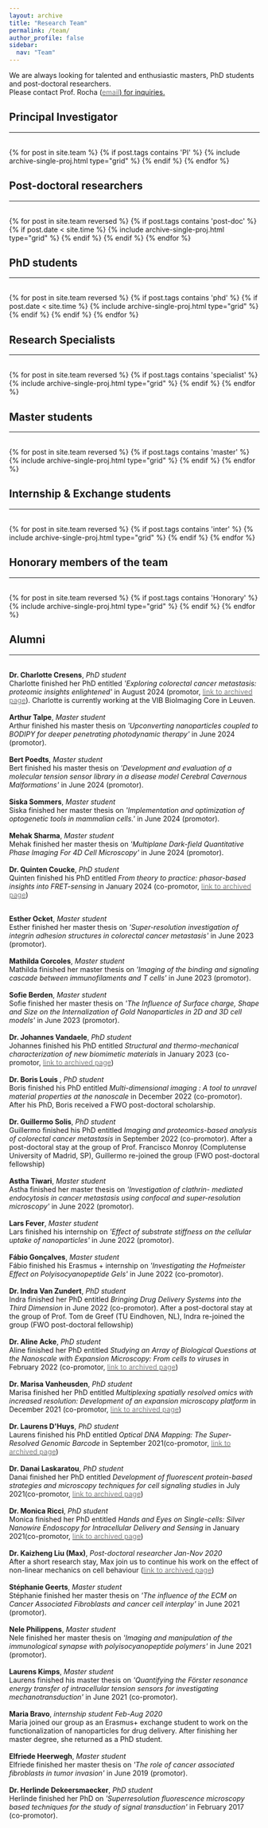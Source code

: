 ```yaml
---
layout: archive
title: "Research Team"
permalink: /team/
author_profile: false
sidebar:
  nav: "Team"
---
```


We are always looking for talented and enthusiastic masters, PhD students and post-doctoral researchers. <br> Please contact Prof. Rocha (<a href="mailto:{{ author.email }}"><span style="color:gray">email</span>) for inquiries.
<br>
<hr-bold>
<a id="PI" data-hs-anchor="true"></a>
<h2>Principal Investigator</h2>
<hr><br>
<div class="grid">
<div class="wrapper">
  {% for post in site.team %}
    {% if post.tags contains 'PI' %}
      {% include archive-single-proj.html type="grid" %}
    {% endif %}
  {% endfor %}
</div>
</div>


<hr-bold>
<a id="PostDoc" data-hs-anchor="true"></a>
<h2>Post-doctoral researchers</h2>
<hr><br>

<div class="grid">
<div class="wrapper">
  {% for post in site.team reversed %}
    {% if post.tags contains 'post-doc' %}
    {% if post.date < site.time %}
      {% include archive-single-proj.html type="grid" %}
    {% endif %}
    {% endif %}
  {% endfor %}
</div>
</div>

<hr-bold>
<a id="PhD" data-hs-anchor="true"></a>
<h2>PhD students</h2>
<hr><br>
<div class="grid">
<div class="wrapper">
  {% for post in site.team reversed  %}
    {% if post.tags contains 'phd' %}
    {% if post.date < site.time %}
      {% include archive-single-proj.html type="grid" %}
    {% endif %}
    {% endif %}
  {% endfor %}
</div>
</div>

<hr-bold>
<a id="TechStaff" data-hs-anchor="true"></a>
<h2>Research Specialists</h2>
<hr><br>
<div class="grid">
<div class="wrapper">
  {% for post in site.team reversed %}
    {% if post.tags contains 'specialist' %}
      {% include archive-single-proj.html type="grid" %}
    {% endif %}
  {% endfor %}
</div>
</div>

<hr-bold>
<a id="MasterStu" data-hs-anchor="true"></a>
<h2>Master students</h2>
<hr><br>
<div class="grid">
<div class="wrapper">
  {% for post in site.team reversed %}
    {% if post.tags contains 'master' %}
      {% include archive-single-proj.html type="grid" %}
    {% endif %}
  {% endfor %}
</div>
</div>

<hr-bold>
<a id="OtherStudents" data-hs-anchor="true"></a>
<h2>Internship & Exchange students</h2>
<hr><br>
<div class="grid">
<div class="wrapper">
  {% for post in site.team reversed %}
    {% if post.tags contains 'inter' %}
      {% include archive-single-proj.html type="grid" %}
    {% endif %}
  {% endfor %}
</div>
</div>


<hr-bold>
<a id="Honorary" data-hs-anchor="true"></a>
<h2>Honorary members of the team</h2>
<hr><br>
<div class="grid">
<div class="wrapper">
  {% for post in site.team reversed %}
    {% if post.tags contains 'Honorary' %}
      {% include archive-single-proj.html type="grid" %}
    {% endif %}
  {% endfor %}
</div>
</div>

<hr-bold>
<a id="Alumni" data-hs-anchor="true"></a>
<h2>Alumni</h2>
<hr><br>
<b>Dr. Charlotte Cresens</b>, <i> PhD student </i><br>
Charlotte finished her PhD entitled <i> 'Exploring colorectal cancer metastasis:
proteomic insights enlightened' </i> in August 2024 (promotor, <a href="{{site.github.url}}/team/Charlotte"><span style="color:gray">link to archived page</span></a>). Charlotte is currently working at the VIB BioImaging Core in Leuven.<br><br>
<b>Arthur Talpe</b>, <i> Master student </i><br>
Arthur finished his master thesis on <i>'Upconverting nanoparticles coupled to BODIPY for deeper penetrating photodynamic therapy'</i> in June 2024 (promotor). <br><br>
<b>Bert Poedts</b>, <i> Master student </i><br>
Bert finished his master thesis on <i>'Development and evaluation of a molecular tension sensor library in a disease model Cerebral Cavernous Malformations'</i> in June 2024 (promotor). <br><br>
<b>Siska Sommers</b>, <i> Master student </i><br>
Siska finished her master thesis on <i>'Implementation and optimization of optogenetic tools in mammalian cells.'</i> in June 2024 (promotor). <br><br>
<b>Mehak Sharma</b>, <i> Master student </i><br>
Mehak finished her master thesis on <i>'Multiplane Dark-field Quantitative Phase Imaging For 4D Cell Microscopy'</i> in June 2024 (promotor). <br><br>
<b>Dr. Quinten Coucke</b>, <i> PhD student </i><br>
Quinten finished his PhD entitled <i> From theory to practice: phasor-based insights into FRET-sensing </i> in January 2024 (co-promotor, <a href="{{site.github.url}}/team/Quinten"><span style="color:gray">link to archived page</span></a>)<br><br>

<b>Esther Ocket</b>, <i> Master student </i><br>
Esther finished her master thesis on <i>'Super-resolution investigation of integrin adhesion structures in colorectal cancer metastasis'</i> in June 2023 (promotor). <br><br>
<b>Mathilda Corcoles</b>, <i> Master student </i><br>
Mathilda finished her master thesis on <i>'Imaging of the binding and signaling cascade between immunofilaments and T cells'</i> in June 2023 (promotor). <br><br>
<b>Sofie Berden</b>, <i> Master student </i><br>
Sofie finished her master thesis on <i>'The Influence of Surface charge, Shape and Size on the Internalization of Gold Nanoparticles in 2D and 3D cell models'</i> in June 2023 (promotor). <br><br>
<b>Dr. Johannes Vandaele</b>, <i> PhD student </i><br>
Johannes finished his PhD entitled <i> Structural and thermo-mechanical characterization of new biomimetic materials </i> in January 2023 (co-promotor, <a href="{{site.github.url}}/team/Johannes"><span style="color:gray">link to archived page</span></a>)<br><br>
<b>Dr. Boris Louis </b>, <i> PhD student </i><br>
Boris finished his PhD entitled <i> Multi-dimensional imaging : A tool to unravel material properties at the nanoscale </i> in December 2022 (co-promotor). After his PhD, Boris received a FWO post-doctoral scholarship. <br><br>
<b>Dr. Guillermo Solis</b>, <i> PhD student </i><br>
Guillermo finished his PhD entitled <i> Imaging and proteomics-based analysis of colorectal cancer metastasis </i> in September 2022 (co-promotor). After a post-doctoral stay at the group of Prof. Francisco Monroy (Complutense University of Madrid, SP), Guillermo re-joined the group (FWO post-doctoral fellowship)<br><br>
<b>Astha Tiwari</b>, <i> Master student </i><br>
Astha finished her master thesis on <i>'Investigation of clathrin- mediated endocytosis in cancer metastasis using confocal and super-resolution microscopy'</i> in June 2022 (promotor). <br><br>
<b>Lars Fever</b>, <i> Master student </i><br>
Lars finished his internship on <i>'Effect of substrate stiffness on the cellular uptake of nanoparticles'</i> in June 2022 (promotor). <br><br>
<b>Fábio Gonçalves</b>, <i> Master student </i><br>
Fábio finished his Erasmus + internship on <i>'Investigating the Hofmeister Effect on Polyisocyanopeptide Gels'</i> in June 2022 (co-promotor). <br><br>
<b>Dr. Indra Van Zundert</b>, <i> PhD student </i><br>
Indra finished her PhD entitled <i> Bringing Drug Delivery Systems into the Third Dimension </i> in June 2022 (co-promotor). After a post-doctoral stay at the group of Prof. Tom de Greef (TU Eindhoven, NL), Indra re-joined the group (FWO post-doctoral fellowship)<br><br><b>
Dr. Aline Acke</b>, <i> PhD student </i><br>
Aline finished her PhD entitled <i> Studying an Array of Biological Questions at the Nanoscale with Expansion Microscopy:
From cells to viruses </i> in February 2022 (co-promotor, <a href="{{site.github.url}}/team/Aline"><span style="color:gray">link to archived page</span></a>)<br><br>
<b>Dr. Marisa Vanheusden</b>, <i> PhD student </i><br>
Marisa finished her PhD entitled <i> Multiplexing spatially resolved omics with increased resolution: Development of an expansion microscopy platform </i> in December 2021 (co-promotor, <a href="{{site.github.url}}/team/marisa"><span style="color:gray">link to archived page</span></a>)<br><br>
<b>Dr. Laurens D'Huys</b>, <i> PhD student </i><br>
Laurens finished his PhD entitled <i> Optical DNA Mapping: The Super-Resolved Genomic Barcode</i> in September 2021(co-promotor, <a href="{{site.github.url}}/team/Laurens"><span style="color:gray">link to archived page</span></a>)<br><br>
<b>Dr. Danai Laskaratou</b>, <i> PhD student </i><br>
Danai finished her PhD entitled <i> Development of fluorescent protein-based strategies and microscopy techniques for cell signaling studies</i> in July 2021(co-promotor, <a href="{{site.github.url}}/team/Danai"><span style="color:gray">link to archived page</span></a>)<br><br>
<b>Dr. Monica Ricci</b>, <i> PhD student </i><br>
Monica finished her PhD entitled <i> Hands and Eyes on Single-cells: Silver Nanowire Endoscopy for Intracellular Delivery and Sensing</i> in January 2021(co-promotor, <a href="{{site.github.url}}/team/Monica"><span style="color:gray">link to archived page</span></a>)<br><br>
<b>Dr. Kaizheng Liu (Max)</b>, <i> Post-doctoral researcher Jan-Nov 2020 </i><br>
After a short research stay, Max join us to continue his work on the effect of non-linear mechanics on cell behaviour (<a href="{{site.github.url}}/team/Max"><span style="color:gray">link to archived page</span></a>)<br><br>
<b>Stéphanie Geerts</b>, <i> Master student </i><br>
Stéphanie finished her master thesis on <i>'The influence of the ECM on Cancer Associated Fibroblasts and cancer cell interplay'</i> in June 2021 (promotor). <br><br>
<b>Nele Philippens</b>, <i> Master student </i><br>
Nele finished her master thesis on <i>'Imaging and manipulation of the immunological synapse with polyisocyanopeptide polymers'</i> in June 2021 (promotor). <br><br>
<b>Laurens Kimps</b>, <i> Master student </i><br>
Laurens finished his master thesis on <i>'Quantifying the Förster resonance energy transfer of intracellular tension sensors for investigating mechanotransduction'</i> in June 2021 (co-promotor). <br><br>
<b>Maria Bravo</b>, <i> internship student Feb-Aug 2020 </i><br>
Maria joined our group as an Erasmus+ exchange student to work on the functionalization of nanoparticles for drug delivery. After finishing her master degree, she returned as a PhD student. <br><br>
<b>Elfriede Heerwegh</b>, <i> Master student </i><br>
Elfriede finished her master thesis on <i>'The role of cancer associated fibroblasts in tumor invasion'</i> in June 2019 (promotor). <br><br>
<b>Dr. Herlinde Dekeersmaecker</b>, <i> PhD student </i><br>
Herlinde finished her PhD on <i>'Superresolution fluorescence microscopy based techniques for the study of signal transduction'</i> in February 2017 (co-promotor). <br><br>
